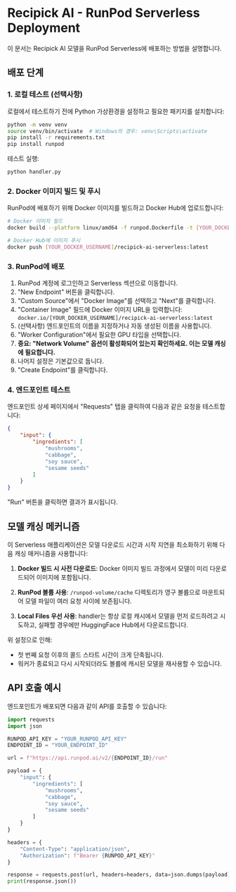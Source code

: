 # Recipick AI - RunPod Serverless Deployment

이 문서는 Recipick AI 모델을 RunPod Serverless에 배포하는 방법을 설명합니다.

## 배포 단계

### 1. 로컬 테스트 (선택사항)

로컬에서 테스트하기 전에 Python 가상환경을 설정하고 필요한 패키지를 설치합니다:

```bash
python -m venv venv
source venv/bin/activate  # Windows의 경우: venv\Scripts\activate
pip install -r requirements.txt
pip install runpod
```

테스트 실행:

```bash
python handler.py
```

### 2. Docker 이미지 빌드 및 푸시

RunPod에 배포하기 위해 Docker 이미지를 빌드하고 Docker Hub에 업로드합니다:

```bash
# Docker 이미지 빌드
docker build --platform linux/amd64 -f runpod.Dockerfile -t [YOUR_DOCKER_USERNAME]/recipick-ai-serverless:latest .

# Docker Hub에 이미지 푸시
docker push [YOUR_DOCKER_USERNAME]/recipick-ai-serverless:latest
```

### 3. RunPod에 배포

1. RunPod 계정에 로그인하고 Serverless 섹션으로 이동합니다.
2. "New Endpoint" 버튼을 클릭합니다.
3. "Custom Source"에서 "Docker Image"를 선택하고 "Next"를 클릭합니다.
4. "Container Image" 필드에 Docker 이미지 URL을 입력합니다: `docker.io/[YOUR_DOCKER_USERNAME]/recipick-ai-serverless:latest`
5. (선택사항) 엔드포인트의 이름을 지정하거나 자동 생성된 이름을 사용합니다.
6. "Worker Configuration"에서 필요한 GPU 타입을 선택합니다.
7. **중요: "Network Volume" 옵션이 활성화되어 있는지 확인하세요. 이는 모델 캐싱에 필요합니다.**
8. 나머지 설정은 기본값으로 둡니다.
9. "Create Endpoint"를 클릭합니다.

### 4. 엔드포인트 테스트

엔드포인트 상세 페이지에서 "Requests" 탭을 클릭하여 다음과 같은 요청을 테스트합니다:

```json
{
    "input": {
        "ingredients": [
            "mushrooms",
            "cabbage",
            "soy sauce",
            "sesame seeds"
        ]
    }
}
```

"Run" 버튼을 클릭하면 결과가 표시됩니다.

## 모델 캐싱 메커니즘

이 Serverless 애플리케이션은 모델 다운로드 시간과 시작 지연을 최소화하기 위해 다음 캐싱 매커니즘을 사용합니다:

1. **Docker 빌드 시 사전 다운로드**: Docker 이미지 빌드 과정에서 모델이 미리 다운로드되어 이미지에 포함됩니다.

2. **RunPod 볼륨 사용**: `/runpod-volume/cache` 디렉토리가 영구 볼륨으로 마운트되어 모델 파일이 여러 요청 사이에 보존됩니다.

3. **Local Files 우선 사용**: handler는 항상 로컬 캐시에서 모델을 먼저 로드하려고 시도하고, 실패할 경우에만 HuggingFace Hub에서 다운로드합니다.

위 설정으로 인해:
- 첫 번째 요청 이후의 콜드 스타트 시간이 크게 단축됩니다.
- 워커가 종료되고 다시 시작되더라도 볼륨에 캐시된 모델을 재사용할 수 있습니다.

## API 호출 예시

엔드포인트가 배포되면 다음과 같이 API를 호출할 수 있습니다:

```python
import requests
import json

RUNPOD_API_KEY = "YOUR_RUNPOD_API_KEY"
ENDPOINT_ID = "YOUR_ENDPOINT_ID"

url = f"https://api.runpod.ai/v2/{ENDPOINT_ID}/run"

payload = {
    "input": {
        "ingredients": [
            "mushrooms",
            "cabbage",
            "soy sauce",
            "sesame seeds"
        ]
    }
}

headers = {
    "Content-Type": "application/json",
    "Authorization": f"Bearer {RUNPOD_API_KEY}"
}

response = requests.post(url, headers=headers, data=json.dumps(payload))
print(response.json())
```